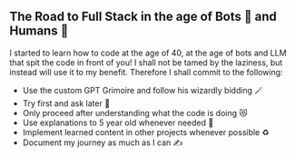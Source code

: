 ## The Road to Full Stack in the age of Bots 🤖 and Humans 🙍 

I started to learn how to code at the age of 40, at the age of bots and LLM that spit the code in front of you! I shall not be tamed by the laziness, but instead will use it to my benefit. 
Therefore I shall commit to the following:

* Use the custom GPT Grimoire and follow his wizardly bidding 🪄
* Try first and ask later 🤔
* Only proceed after understanding what the code is doing 😻
* Use explanations to 5 year old whenever needed 👶
* Implement learned content in other projects whenever possible ♻️
* Document my journey as much as I can ✍️
